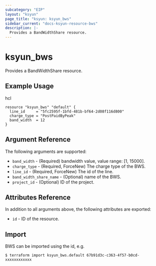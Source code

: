 ```yaml
---
subcategory: "EIP"
layout: "ksyun"
page_title: "ksyun: ksyun_bws"
sidebar_current: "docs-ksyun-resource-bws"
description: |-
  Provides a BandWidthShare resource.
---
```


# ksyun_bws

Provides a BandWidthShare resource.

## Example Usage

hcl

```hcl
resource "ksyun_bws" "default" {
  line_id     = "5fc2595f-1bfd-481b-bf64-2d08f116d800"
  charge_type = "PostPaidByPeak"
  band_width  = 12
}
```

## Argument Reference

The following arguments are supported:

* `band_width` - (Required) bandwidth value, value range: [1, 15000].
* `charge_type` - (Required, ForceNew) The charge type of the BWS.
* `line_id` - (Required, ForceNew) The id of the line.
* `band_width_share_name` - (Optional) name of the BWS.
* `project_id` - (Optional) ID of the project.

## Attributes Reference

In addition to all arguments above, the following attributes are exported:

* `id` - ID of the resource.



## Import

BWS can be imported using the id, e.g.

```
$ terraform import ksyun_bws.default 67b91d3c-c363-4f57-b0cd-xxxxxxxxxxxx
```

